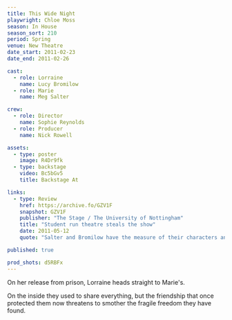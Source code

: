 ```yaml
---
title: This Wide Night
playwright: Chloe Moss
season: In House
season_sort: 210
period: Spring
venue: New Theatre
date_start: 2011-02-23
date_end: 2011-02-26

cast:
  - role: Lorraine
    name: Lucy Bromilow
  - role: Marie
    name: Meg Salter

crew:
  - role: Director
    name: Sophie Reynolds
  - role: Producer
    name: Nick Rowell

assets:
  - type: poster
    image: R4Dr9fk
  - type: backstage
    video: Bc5bGv5
    title: Backstage At

links:
  - type: Review
    href: https://archive.fo/GZV1F
    snapshot: GZV1F
    publisher: "The Stage / The University of Nottingham"
    title: "Student run theatre steals the show"
    date: 2011-05-12
    quote: "Salter and Bromilow have the measure of their characters and they play off each other superbly. Their reactions are exact, their emotions believable, their despair is heartbreaking."

published: true

prod_shots: d5RBFx
---
```


On her release from prison, Lorraine heads straight to Marie's.

On the inside they used to share everything, but the friendship that once protected them now threatens to smother the fragile freedom they have found.
